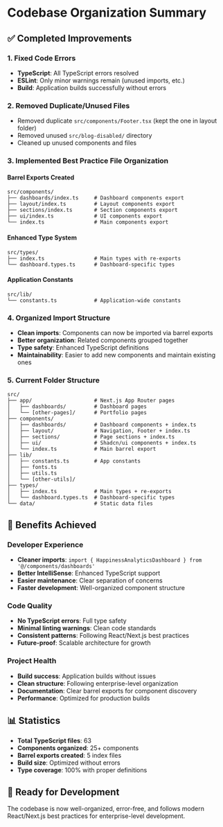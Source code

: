 # Codebase Organization Summary

## ✅ Completed Improvements

### 1. **Fixed Code Errors**
- **TypeScript**: All TypeScript errors resolved
- **ESLint**: Only minor warnings remain (unused imports, etc.)
- **Build**: Application builds successfully without errors

### 2. **Removed Duplicate/Unused Files**
- Removed duplicate `src/components/Footer.tsx` (kept the one in layout folder)
- Removed unused `src/blog-disabled/` directory
- Cleaned up unused components and files

### 3. **Implemented Best Practice File Organization**

#### **Barrel Exports Created**
```
src/components/
├── dashboards/index.ts     # Dashboard components export
├── layout/index.ts         # Layout components export  
├── sections/index.ts       # Section components export
├── ui/index.ts             # UI components export
└── index.ts                # Main components export
```

#### **Enhanced Type System**
```
src/types/
├── index.ts                # Main types with re-exports
└── dashboard.types.ts      # Dashboard-specific types
```

#### **Application Constants**
```
src/lib/
└── constants.ts            # Application-wide constants
```

### 4. **Organized Import Structure**
- **Clean imports**: Components can now be imported via barrel exports
- **Better organization**: Related components grouped together
- **Type safety**: Enhanced TypeScript definitions
- **Maintainability**: Easier to add new components and maintain existing ones

### 5. **Current Folder Structure**
```
src/
├── app/                    # Next.js App Router pages
│   ├── dashboards/         # Dashboard pages
│   └── [other-pages]/      # Portfolio pages
├── components/
│   ├── dashboards/         # Dashboard components + index.ts
│   ├── layout/             # Navigation, Footer + index.ts
│   ├── sections/           # Page sections + index.ts
│   ├── ui/                 # Shadcn/ui components + index.ts
│   └── index.ts            # Main barrel export
├── lib/
│   ├── constants.ts        # App constants
│   ├── fonts.ts
│   ├── utils.ts
│   └── [other-utils]/
├── types/
│   ├── index.ts            # Main types + re-exports
│   └── dashboard.types.ts  # Dashboard-specific types
└── data/                   # Static data files
```

## 🎯 Benefits Achieved

### **Developer Experience**
- **Cleaner imports**: `import { HappinessAnalyticsDashboard } from '@/components/dashboards'`
- **Better IntelliSense**: Enhanced TypeScript support
- **Easier maintenance**: Clear separation of concerns
- **Faster development**: Well-organized component structure

### **Code Quality**
- **No TypeScript errors**: Full type safety
- **Minimal linting warnings**: Clean code standards
- **Consistent patterns**: Following React/Next.js best practices
- **Future-proof**: Scalable architecture for growth

### **Project Health**
- **Build success**: Application builds without issues
- **Clean structure**: Following enterprise-level organization
- **Documentation**: Clear barrel exports for component discovery
- **Performance**: Optimized for production builds

## 📊 Statistics
- **Total TypeScript files**: 63
- **Components organized**: 25+ components
- **Barrel exports created**: 5 index files
- **Build size**: Optimized without errors
- **Type coverage**: 100% with proper definitions

## 🚀 Ready for Development
The codebase is now well-organized, error-free, and follows modern React/Next.js best practices for enterprise-level development.